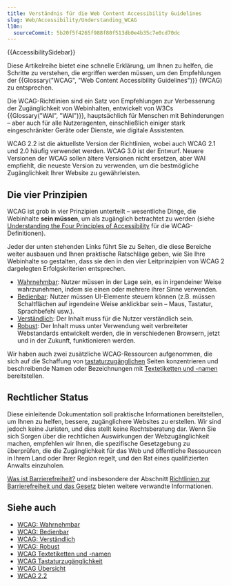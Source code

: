 ```yaml
---
title: Verständnis für die Web Content Accessibility Guidelines
slug: Web/Accessibility/Understanding_WCAG
l10n:
  sourceCommit: 5b20f5f4265f988f80f513db0e4b35c7e0cd70dc
---
```


{{AccessibilitySidebar}}

Diese Artikelreihe bietet eine schnelle Erklärung, um Ihnen zu helfen, die Schritte zu verstehen, die ergriffen werden müssen, um den Empfehlungen der {{Glossary("WCAG", "Web Content Accessibility Guidelines")}} (WCAG) zu entsprechen.

Die WCAG-Richtlinien sind ein Satz von Empfehlungen zur Verbesserung der Zugänglichkeit von Webinhalten, entwickelt von W3Cs {{Glossary("WAI", "WAI")}}, hauptsächlich für Menschen mit Behinderungen – aber auch für alle Nutzeragenten, einschließlich einiger stark eingeschränkter Geräte oder Dienste, wie digitale Assistenten.

WCAG 2.2 ist die aktuellste Version der Richtlinien, wobei auch WCAG 2.1 und 2.0 häufig verwendet werden. WCAG 3.0 ist der Entwurf. Neuere Versionen der WCAG sollen ältere Versionen nicht ersetzen, aber WAI empfiehlt, die neueste Version zu verwenden, um die bestmögliche Zugänglichkeit Ihrer Website zu gewährleisten.

## Die vier Prinzipien

WCAG ist grob in vier Prinzipien unterteilt – wesentliche Dinge, die Webinhalte **sein müssen**, um als zugänglich betrachtet zu werden (siehe [Understanding the Four Principles of Accessibility](https://www.w3.org/WAI/WCAG22/Understanding/intro#understanding-the-four-principles-of-accessibility) für die WCAG-Definitionen).

Jeder der unten stehenden Links führt Sie zu Seiten, die diese Bereiche weiter ausbauen und Ihnen praktische Ratschläge geben, wie Sie Ihre Webinhalte so gestalten, dass sie den in den vier Leitprinzipien von WCAG 2 dargelegten Erfolgskriterien entsprechen.

- [Wahrnehmbar](/de/docs/Web/Accessibility/Understanding_WCAG/Perceivable): Nutzer müssen in der Lage sein, es in irgendeiner Weise wahrzunehmen, indem sie einen oder mehrere ihrer Sinne verwenden.
- [Bedienbar](/de/docs/Web/Accessibility/Understanding_WCAG/Operable): Nutzer müssen UI-Elemente steuern können (z.B. müssen Schaltflächen auf irgendeine Weise anklickbar sein – Maus, Tastatur, Sprachbefehl usw.).
- [Verständlich](/de/docs/Web/Accessibility/Understanding_WCAG/Understandable): Der Inhalt muss für die Nutzer verständlich sein.
- [Robust](/de/docs/Web/Accessibility/Understanding_WCAG/Robust): Der Inhalt muss unter Verwendung weit verbreiteter Webstandards entwickelt werden, die in verschiedenen Browsern, jetzt und in der Zukunft, funktionieren werden.

Wir haben auch zwei zusätzliche WCAG-Ressourcen aufgenommen, die sich auf die Schaffung von [tastaturzugänglichen](/de/docs/Web/Accessibility/Understanding_WCAG/Keyboard) Seiten konzentrieren und beschreibende Namen oder Bezeichnungen mit [Textetiketten und -namen](/de/docs/Web/Accessibility/Understanding_WCAG/Text_labels_and_names) bereitstellen.

## Rechtlicher Status

Diese einleitende Dokumentation soll praktische Informationen bereitstellen, um Ihnen zu helfen, bessere, zugänglichere Websites zu erstellen. Wir sind jedoch keine Juristen, und dies stellt keine Rechtsberatung dar. Wenn Sie sich Sorgen über die rechtlichen Auswirkungen der Webzugänglichkeit machen, empfehlen wir Ihnen, die spezifische Gesetzgebung zu überprüfen, die die Zugänglichkeit für das Web und öffentliche Ressourcen in Ihrem Land oder Ihrer Region regelt, und den Rat eines qualifizierten Anwalts einzuholen.

[Was ist Barrierefreiheit?](/de/docs/Learn_web_development/Core/Accessibility/What_is_accessibility) und insbesondere der Abschnitt [Richtlinien zur Barrierefreiheit und das Gesetz](/de/docs/Learn_web_development/Core/Accessibility/What_is_accessibility#accessibility_guidelines_and_the_law) bieten weitere verwandte Informationen.

## Siehe auch

- [WCAG: Wahrnehmbar](/de/docs/Web/Accessibility/Understanding_WCAG/Perceivable)
- [WCAG: Bedienbar](/de/docs/Web/Accessibility/Understanding_WCAG/Operable)
- [WCAG: Verständlich](/de/docs/Web/Accessibility/Understanding_WCAG/Understandable)
- [WCAG: Robust](/de/docs/Web/Accessibility/Understanding_WCAG/Robust)
- [WCAG Textetiketten und -namen](/de/docs/Web/Accessibility/Understanding_WCAG/Text_labels_and_names)
- [WCAG Tastaturzugänglichkeit](/de/docs/Web/Accessibility/Understanding_WCAG/Keyboard)
- [WCAG Übersicht](https://www.w3.org/WAI/standards-guidelines/wcag/)
- [WCAG 2.2](https://www.w3.org/TR/WCAG22/)
